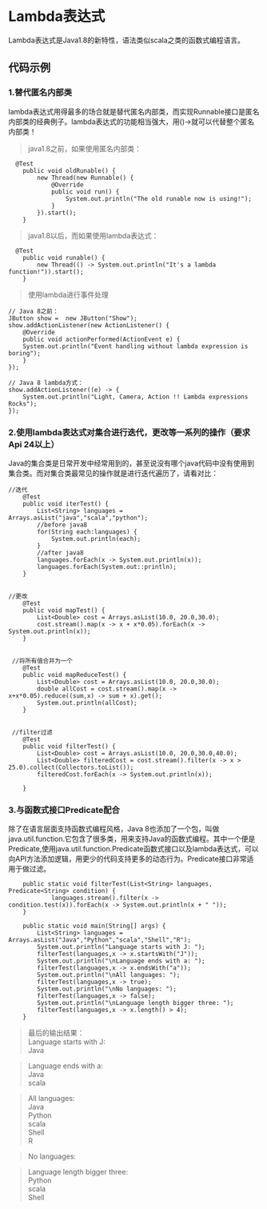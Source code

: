 # Lambda表达式 
Lambda表达式是Java1.8的新特性，语法类似scala之类的函数式编程语言。
## 代码示例
### 1.替代匿名内部类
lambda表达式用得最多的场合就是替代匿名内部类，而实现Runnable接口是匿名内部类的经典例子。lambda表达式的功能相当强大，用()->就可以代替整个匿名内部类！  
>java1.8之前，如果使用匿名内部类：

	  @Test
	    public void oldRunable() {
	        new Thread(new Runnable() {
	            @Override
	            public void run() {
	                System.out.println("The old runable now is using!");
	            }
	        }).start();
	    }
>java1.8以后，而如果使用lambda表达式：

	  @Test
	    public void runable() {
	        new Thread(() -> System.out.println("It's a lambda function!")).start();
	    }

>使用lambda进行事件处理

	// Java 8之前：
	JButton show =  new JButton("Show");
	show.addActionListener(new ActionListener() {
	    @Override
	    public void actionPerformed(ActionEvent e) {
	    System.out.println("Event handling without lambda expression is boring");
	    }
	});
	
	// Java 8 lambda方式：
	show.addActionListener((e) -> {
	    System.out.println("Light, Camera, Action !! Lambda expressions Rocks");
	});

### 2.使用lambda表达式对集合进行迭代，更改等一系列的操作（要求Api 24以上）
Java的集合类是日常开发中经常用到的，甚至说没有哪个java代码中没有使用到集合类。而对集合类最常见的操作就是进行迭代遍历了，请看对比：

    //迭代
	    @Test
	    public void iterTest() {
	        List<String> languages = Arrays.asList("java","scala","python");
	        //before java8
	        for(String each:languages) {
	            System.out.println(each);
	        }
	        //after java8
	        languages.forEach(x -> System.out.println(x));
	        languages.forEach(System.out::println);
	    }


    //更改
	 	@Test
	    public void mapTest() {
	        List<Double> cost = Arrays.asList(10.0, 20.0,30.0);
	        cost.stream().map(x -> x + x*0.05).forEach(x -> System.out.println(x));
	    }


     //将所有值合并为一个
	    @Test
	    public void mapReduceTest() {
	        List<Double> cost = Arrays.asList(10.0, 20.0,30.0);
	        double allCost = cost.stream().map(x -> x+x*0.05).reduce((sum,x) -> sum + x).get();
	        System.out.println(allCost);
	    }


     //filter过滤
	    @Test
	    public void filterTest() {
	        List<Double> cost = Arrays.asList(10.0, 20.0,30.0,40.0);
	        List<Double> filteredCost = cost.stream().filter(x -> x > 25.0).collect(Collectors.toList());
	        filteredCost.forEach(x -> System.out.println(x));
	
	    }
### 3.与函数式接口Predicate配合
除了在语言层面支持函数式编程风格，Java 8也添加了一个包，叫做java.util.function.它包含了很多类，用来支持Java的函数式编程。其中一个便是Predicate,使用java.util.function.Predicate函数式接口以及lambda表达式，可以向API方法添加逻辑，用更少的代码支持更多的动态行为。Predicate接口非常适用于做过滤。

		public static void filterTest(List<String> languages, Predicate<String> condition) {
		        languages.stream().filter(x -> condition.test(x)).forEach(x -> System.out.println(x + " "));
		}
	
	    public static void main(String[] args) {
	        List<String> languages = Arrays.asList("Java","Python","scala","Shell","R");
	        System.out.println("Language starts with J: ");
	        filterTest(languages,x -> x.startsWith("J"));
	        System.out.println("\nLanguage ends with a: ");
	        filterTest(languages,x -> x.endsWith("a"));
	        System.out.println("\nAll languages: ");
	        filterTest(languages,x -> true);
	        System.out.println("\nNo languages: ");
	        filterTest(languages,x -> false);
	        System.out.println("\nLanguage length bigger three: ");
	        filterTest(languages,x -> x.length() > 4);
	    }

>最后的输出结果：  
Language starts with J:   
Java   
 
>Language ends with a:   
Java   
scala   

>All languages:   
Java   
Python   
scala   
Shell   
R
   
>No languages:   

>Language length bigger three:   
Python   
scala   
Shell  
